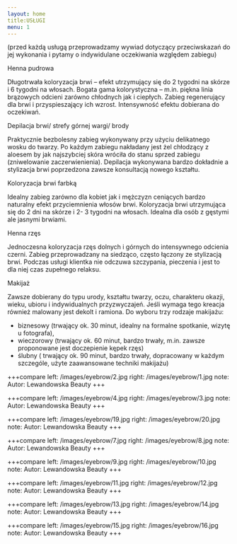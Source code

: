 ```yaml
---
layout: home
title:USŁUGI
menu: 1
---
```



(przed każdą usługą przeprowadzamy wywiad dotyczący przeciwskazań do jej wykonania i pytamy o indywidulane oczekiwania względem zabiegu)






Henna pudrowa

Długotrwała koloryzacja brwi – efekt utrzymujący się do 2 tygodni na skórze i 6 tygodni na włosach. Bogata gama kolorystyczna – m.in.  piękna linia brązowych odcieni zarówno chłodnych jak i ciepłych. Zabieg regenerujący dla brwi i przyspieszający ich wzrost. Intensywność efektu dobierana do oczekiwań.



Depilacja brwi/ strefy górnej wargi/ brody

Praktycznie bezbolesny zabieg wykonywany przy użyciu delikatnego wosku do twarzy. Po każdym zabiegu nakładany jest żel chłodzący z aloesem by jak najszybciej skóra wróciła do stanu sprzed zabiegu (zniwelowanie zaczerwienienia). Depilacja wykonywana bardzo dokładnie a stylizacja brwi poprzedzona zawsze konsultacją nowego kształtu.  



Koloryzacja brwi farbką

Idealny zabieg zarówno dla kobiet jak i mężczyzn ceniących bardzo naturalny efekt przyciemnienia włosów brwi. Koloryzacja brwi utrzymująca się do 2 dni na skórze i 2- 3 tygodni na włosach. Idealna dla osób z gęstymi ale jasnymi brwiami.



Henna rzęs

Jednoczesna koloryzacja rzęs dolnych i górnych do intensywnego odcienia czerni. Zabieg przeprowadzany na siedząco, często łączony ze stylizacją brwi. Podczas usługi klientka nie odczuwa szczypania, pieczenia i jest to dla niej czas zupełnego relaksu. 



Makijaż

Zawsze dobierany do typu urody, kształtu twarzy, oczu, charakteru okazji, wieku, ubioru i indywidualnych przyzwyczajeń. Jeśli wymaga tego kreacja również malowany jest dekolt i ramiona. Do wyboru trzy rodzaje makijażu:
- biznesowy (trwający ok. 30 minut, idealny na formalne spotkanie, wizytę u fotografa), 
- wieczorowy (trwający ok. 60 minut, bardzo trwały, m.in. zawsze proponowane jest doczepienie kępek rzęs)
- ślubny ( trwający ok. 90 minut, bardzo trwały, dopracowany w każdym szczególe, użyte zaawansowane techniki makijażu)

+++compare
left: /images/eyebrow/2.jpg
right: /images/eyebrow/1.jpg
note: Autor: Lewandowska Beauty
+++

+++compare
left: /images/eyebrow/4.jpg
right: /images/eyebrow/3.jpg
note: Autor: Lewandowska Beauty
+++

+++compare
left: /images/eyebrow/19.jpg
right: /images/eyebrow/20.jpg
note: Autor: Lewandowska Beauty
+++

+++compare
left: /images/eyebrow/7.jpg
right: /images/eyebrow/8.jpg
note: Autor: Lewandowska Beauty
+++

+++compare
left: /images/eyebrow/9.jpg
right: /images/eyebrow/10.jpg
note: Autor: Lewandowska Beauty
+++

+++compare
left: /images/eyebrow/11.jpg
right: /images/eyebrow/12.jpg
note: Autor: Lewandowska Beauty
+++

+++compare
left: /images/eyebrow/13.jpg
right: /images/eyebrow/14.jpg
note: Autor: Lewandowska Beauty
+++

+++compare
left: /images/eyebrow/15.jpg
right: /images/eyebrow/16.jpg
note: Autor: Lewandowska Beauty
+++



